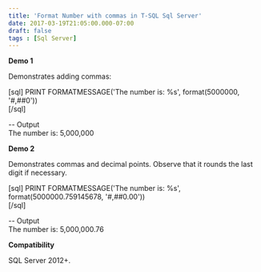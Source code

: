 ```yaml
---
title: 'Format Number with commas in T-SQL Sql Server'
date: 2017-03-19T21:05:00.000-07:00
draft: false
tags : [Sql Server]
---
```


**Demo 1**  
  
Demonstrates adding commas:  
  
\[sql\] PRINT FORMATMESSAGE('The number is: %s', format(5000000, '#,##0'))  
\[/sql\]  
  
\-\- Output  
The number is: 5,000,000  
  
**Demo 2**  
  
Demonstrates commas and decimal points. Observe that it rounds the last digit if necessary.  
  
\[sql\] PRINT FORMATMESSAGE('The number is: %s', format(5000000.759145678, '#,##0.00'))  
\[/sql\]  
  
\-\- Output  
The number is: 5,000,000.76  
  
**Compatibility**  
  
SQL Server 2012+.